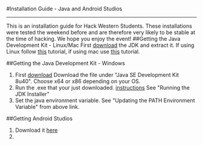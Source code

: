#Installation Guide - Java and Android Studios
***
This is an installation guide for Hack Western Students. These installations were tested the weekend before and are therefore very likely to be stable at the time of hacking. We hope you enjoy the event!
##Getting the Java Development Kit - Linux/Mac
First [download](http://www.oracle.com/technetwork/java/javase/downloads/jdk8-downloads-2133151.html) the JDK and extract it. If using Linux follow [this](http://www.wikihow.com/Install-Oracle-Java-JDK-on-Ubuntu-Linux) tutorial, if using mac use [this](http://www.wikihow.com/Install-the-JDK-%28Java-Development-Kit%29-on-Mac-OS-X) tutorial.

##Getting the Java Development Kit - Windows
1. First [download](http://www.oracle.com/technetwork/java/javase/downloads/jdk8-downloads-2133151.html)
Download the file under "Java SE Development Kit 8u40". Choose x64 or x86 depending on your OS.
2. Run the .exe that your just downloaded. [instructions](http://docs.oracle.com/javase/7/docs/webnotes/install/windows/jdk-installation-windows.html) See "Running the JDK Installer"
3. Set the java environment variable. See "Updating the PATH Environment Variable" from above link.

##Getting Android Studios
1. Download it [here](http://developer.android.com/sdk/index.html)
2. 